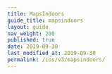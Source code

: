 ```yaml
---
title: MapsIndoors
guide_title: mapsindoors
layout: guide
nav_weight: 200
published: true
date: 2019-09-30
last_modified_at: 2019-09-30
permalink: /ios/v3/mapsindoors/
---
```

